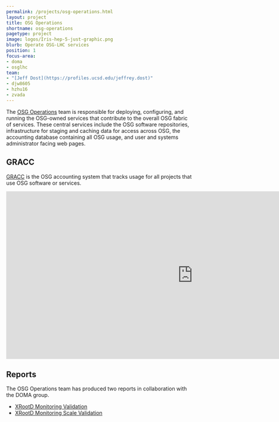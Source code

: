 ```yaml
---
permalink: /projects/osg-operations.html
layout: project
title: OSG Operations
shortname: osg-operations
pagetype: project
image: logos/Iris-hep-5-just-graphic.png
blurb: Operate OSG-LHC services
position: 1
focus-area:
- doma
- osglhc
team:
- "[Jeff Dost](https://profiles.ucsd.edu/jeffrey.dost)"
- djw8605
- hzhu16
- zvada
---
```


The [OSG Operations](https://opensciencegrid.org/operations/) team is responsible for
deploying, configuring, and running the OSG-owned services that contribute to the overall OSG fabric of services.
These central services include the OSG software repositories,
infrastructure for staging and caching data for access across OSG,
the accounting database containing all OSG usage,
and user and systems administrator facing web pages.

## GRACC

[GRACC](https://gracc.opensciencegrid.org) is the OSG accounting system
that tracks usage for all projects that use OSG software or services.

<iframe src="https://gracc.opensciencegrid.org/d-solo/000000074/gracc-home?orgId=1&from=1136073600000&to=now&panelId=15" width="1000" height="450" frameborder="0"></iframe>

## Reports

The OSG Operations team has produced two reports in collaboration with the DOMA group.

-   [XRootD Monitoring Validation](https://doi.org/10.5281/zenodo.3981359)
-   [XRootD Monitoring Scale Validation](https://doi.org/10.5281/zenodo.4688624)
